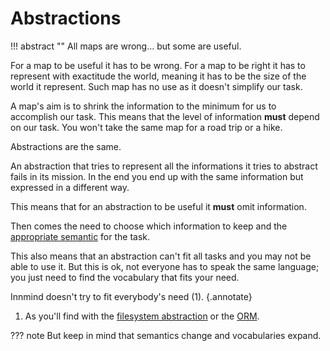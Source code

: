 # Abstractions

!!! abstract ""
    All maps are wrong... but some are useful.

For a map to be useful it has to be wrong. For a map to be right it has to represent with exactitude the world, meaning it has to be the size of the world it represent. Such map has no use as it doesn't simplify our task.

A map's aim is to shrink the information to the minimum for us to accomplish our task. This means that the level of information **must** depend on our task. You won't take the same map for a road trip or a hike.

Abstractions are the same.

An abstraction that tries to represent all the informations it tries to abstract fails in its mission. In the end you end up with the same information but expressed in a different way.

This means that for an abstraction to be useful it **must** omit information.

Then comes the need to choose which information to keep and the [appropriate semantic](semantic.md) for the task.

This also means that an abstraction can't fit all tasks and you may not be able to use it. But this is ok, not everyone has to speak the same language; you just need to find the vocabulary that fits your need.

Innmind doesn't try to fit everybody's need (1).
{.annotate}

1. As you'll find with the [filesystem abstraction](../getting-started/operating-system/filesystem.md) or the [ORM](../getting-started/orm/index.md).

??? note
    But keep in mind that semantics change and vocabularies expand.
